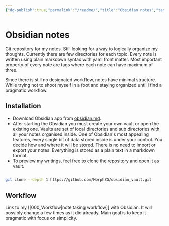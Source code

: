 ```yaml
---
{"dg-publish":true,"permalink":"/readme/","title":"Obsidian notes","tags":["index","obsidian"]}
---
```



# Obsidian notes

Git repository for my notes. Still looking for a way to logically organize my thoughts. Currently there are few directories for each topic. Every note is written using plain markdown syntax with yaml front matter. Most important property of every note are tags where each note can have maximum of three.

Since there is still no designated workflow, notes have minimal structure. While trying not to shoot myself in a foot and staying organized until i find a pragmatic workflow.

## Installation

- Download Obsidian app from [obsidian.md](https://obsidian.md/).
- After starting the Obsidian you must create your own vault or open the existing one. Vaults are set of local directories and sub directories with all your notes organised inside. One of Obsidian's most appealing features, every single bit of data stored inside is under your control. You decide how and where it will be stored. There is no need to import or export your notes. Everything is stored as a plain text in a markdown format.
- To preview my writings, feel free to clone the repository and open it as vault.

```sh

git clone --depth 1 https://github.com/MorphZG/obsidian_vault.git
```

## Workflow

Link to my [[000_Workflow\|note taking workflow]] with Obsidian. It will possibly change a few times as it did already. Main goal is to keep it pragmatic with focus on simplicity.
